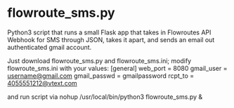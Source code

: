 # flowroute_sms.py

Python3 script that runs a small Flask app that takes in Flowroutes API Webhook for SMS through JSON, takes it apart, and sends an email out authenticated gmail account.

Just download  flowroute_sms.py and flowroute_sms.ini; modify flowroute_sms.ini with your values:
[general]
web_port = 8080
gmail_user = username@gmail.com
gmail_passwd = gmailpassword
rcpt_to = 4055551212@vtext.com

and run script via
nohup /usr/local/bin/python3 flowroute_sms.py &
